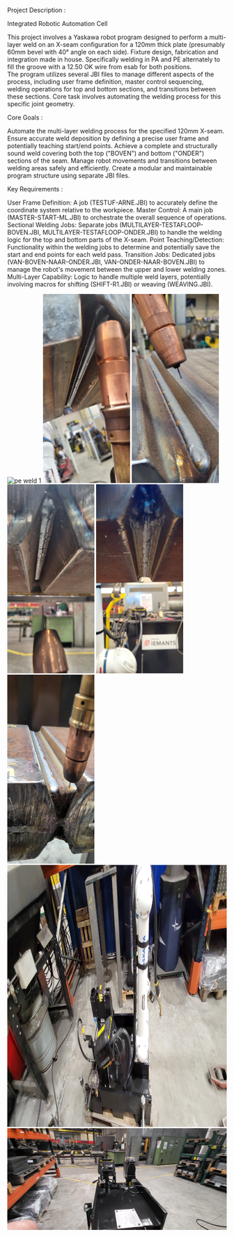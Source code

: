 

Project Description :

Integrated Robotic Automation Cell

This project involves a Yaskawa robot program designed to perform a multi-layer weld on an X-seam configuration for a 120mm thick plate (presumably 60mm bevel with 40° angle on each side). 
Fixture design, fabrication and integration made in house. 
Specifically welding in PA and PE alternately to fill the groove with a 12.50 OK wire from esab for both positions.  
The program utilizes several JBI files to manage different aspects of the process, including user frame definition, master control sequencing, welding operations for top and bottom sections, and transitions between these sections.
Core task involves automating the welding process for this specific joint geometry.

Core Goals :

Automate the multi-layer welding process for the specified 120mm X-seam.
Ensure accurate weld deposition by defining a precise user frame and potentially teaching start/end points.
Achieve a complete and structurally sound weld covering both the top ("BOVEN") and bottom ("ONDER") sections of the seam.
Manage robot movements and transitions between welding areas safely and efficiently.
Create a modular and maintainable program structure using separate JBI files.

Key Requirements :

User Frame Definition: A job (TESTUF-ARNE.JBI) to accurately define the coordinate system relative to the workpiece.
Master Control: A main job (MASTER-START-ML.JBI) to orchestrate the overall sequence of operations.
Sectional Welding Jobs: Separate jobs (MULTILAYER-TESTAFLOOP-BOVEN.JBI, MULTILAYER-TESTAFLOOP-ONDER.JBI) to handle the welding logic for the top and bottom parts of the X-seam.
Point Teaching/Detection: Functionality within the welding jobs to determine and potentially save the start and end points for each weld pass.
Transition Jobs: Dedicated jobs (VAN-BOVEN-NAAR-ONDER.JBI, VAN-ONDER-NAAR-BOVEN.JBI) to manage the robot's movement between the upper and lower welding zones.
Multi-Layer Capability: Logic to handle multiple weld layers, potentially involving macros for shifting (SHIFT-R1.JBI) or weaving (WEAVING.JBI).

<img src="gifpe.gif" alt="pe weld 1"> <img src="20250227_110620.jpg" alt="pe weld 1" width="200"> <img src="20250227_155734.jpg" alt="pe weld 1" width="200">
<img src="20250410_113051.jpg" alt="pe weld 1" width="200"> <img src="20250527_155637.jpg" alt="pe weld 1" width="200"> <img src="20250527_155655.jpg" alt="pe weld 1" width="200">  <img src="20250725_140210.jpg" alt="pe weld 1" height="600"> <img src="20250724_083316.jpg" alt="pe weld 1" wheight="600">
